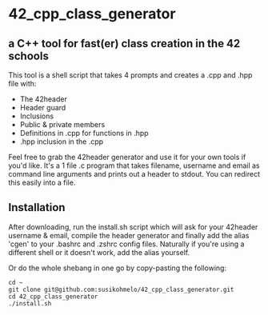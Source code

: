 # 42_cpp_class_generator
## a C++ tool for fast(er) class creation in the 42 schools

This tool is a shell script that takes 4 prompts and creates a .cpp and .hpp file with:
- The 42header
- Header guard
- Inclusions
- Public & private members
- Definitions in .cpp for functions in .hpp
- .hpp inclusion in the .cpp

Feel free to grab the 42header generator and use it for your own tools if you'd like. It's a 1 file .c program that takes filename, username and email as command line arguments and prints out a header to stdout. You can redirect this easily into a file.

## Installation
After downloading, run the install.sh script which will ask for your 42header username & email, compile the header generator and finally add the alias 'cgen' to your .bashrc and .zshrc config files. Naturally if you're using a different shell or it doesn't work, add the alias yourself.

Or do the whole shebang in one go by copy-pasting the following:
```
cd ~
git clone git@github.com:susikohmelo/42_cpp_class_generator.git
cd 42_cpp_class_generator
./install.sh
```
